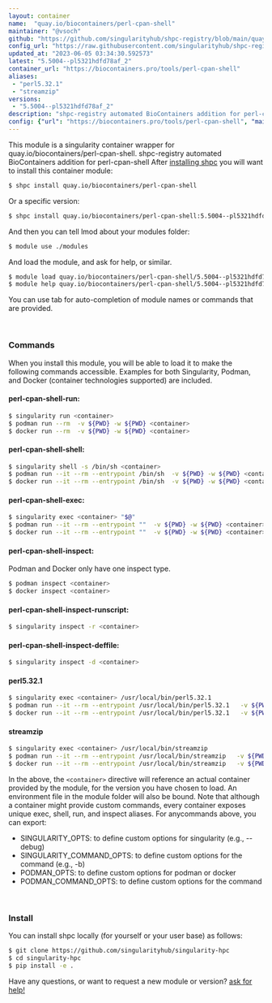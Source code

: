```yaml
---
layout: container
name:  "quay.io/biocontainers/perl-cpan-shell"
maintainer: "@vsoch"
github: "https://github.com/singularityhub/shpc-registry/blob/main/quay.io/biocontainers/perl-cpan-shell/container.yaml"
config_url: "https://raw.githubusercontent.com/singularityhub/shpc-registry/main/quay.io/biocontainers/perl-cpan-shell/container.yaml"
updated_at: "2023-06-05 03:34:30.592573"
latest: "5.5004--pl5321hdfd78af_2"
container_url: "https://biocontainers.pro/tools/perl-cpan-shell"
aliases:
 - "perl5.32.1"
 - "streamzip"
versions:
 - "5.5004--pl5321hdfd78af_2"
description: "shpc-registry automated BioContainers addition for perl-cpan-shell"
config: {"url": "https://biocontainers.pro/tools/perl-cpan-shell", "maintainer": "@vsoch", "description": "shpc-registry automated BioContainers addition for perl-cpan-shell", "latest": {"5.5004--pl5321hdfd78af_2": "sha256:0727799473042c5211a008eb3006ca95bac3a732c9cc85d8814c6ae1a18313c0"}, "tags": {"5.5004--pl5321hdfd78af_2": "sha256:0727799473042c5211a008eb3006ca95bac3a732c9cc85d8814c6ae1a18313c0"}, "docker": "quay.io/biocontainers/perl-cpan-shell", "aliases": {"perl5.32.1": "/usr/local/bin/perl5.32.1", "streamzip": "/usr/local/bin/streamzip"}}
---
```


This module is a singularity container wrapper for quay.io/biocontainers/perl-cpan-shell.
shpc-registry automated BioContainers addition for perl-cpan-shell
After [installing shpc](#install) you will want to install this container module:


```bash
$ shpc install quay.io/biocontainers/perl-cpan-shell
```

Or a specific version:

```bash
$ shpc install quay.io/biocontainers/perl-cpan-shell:5.5004--pl5321hdfd78af_2
```

And then you can tell lmod about your modules folder:

```bash
$ module use ./modules
```

And load the module, and ask for help, or similar.

```bash
$ module load quay.io/biocontainers/perl-cpan-shell/5.5004--pl5321hdfd78af_2
$ module help quay.io/biocontainers/perl-cpan-shell/5.5004--pl5321hdfd78af_2
```

You can use tab for auto-completion of module names or commands that are provided.

<br>

### Commands

When you install this module, you will be able to load it to make the following commands accessible.
Examples for both Singularity, Podman, and Docker (container technologies supported) are included.

#### perl-cpan-shell-run:

```bash
$ singularity run <container>
$ podman run --rm  -v ${PWD} -w ${PWD} <container>
$ docker run --rm  -v ${PWD} -w ${PWD} <container>
```

#### perl-cpan-shell-shell:

```bash
$ singularity shell -s /bin/sh <container>
$ podman run --it --rm --entrypoint /bin/sh  -v ${PWD} -w ${PWD} <container>
$ docker run --it --rm --entrypoint /bin/sh  -v ${PWD} -w ${PWD} <container>
```

#### perl-cpan-shell-exec:

```bash
$ singularity exec <container> "$@"
$ podman run --it --rm --entrypoint ""  -v ${PWD} -w ${PWD} <container> "$@"
$ docker run --it --rm --entrypoint ""  -v ${PWD} -w ${PWD} <container> "$@"
```

#### perl-cpan-shell-inspect:

Podman and Docker only have one inspect type.

```bash
$ podman inspect <container>
$ docker inspect <container>
```

#### perl-cpan-shell-inspect-runscript:

```bash
$ singularity inspect -r <container>
```

#### perl-cpan-shell-inspect-deffile:

```bash
$ singularity inspect -d <container>
```


#### perl5.32.1

```bash
$ singularity exec <container> /usr/local/bin/perl5.32.1
$ podman run --it --rm --entrypoint /usr/local/bin/perl5.32.1   -v ${PWD} -w ${PWD} <container> -c " $@"
$ docker run --it --rm --entrypoint /usr/local/bin/perl5.32.1   -v ${PWD} -w ${PWD} <container> -c " $@"
```


#### streamzip

```bash
$ singularity exec <container> /usr/local/bin/streamzip
$ podman run --it --rm --entrypoint /usr/local/bin/streamzip   -v ${PWD} -w ${PWD} <container> -c " $@"
$ docker run --it --rm --entrypoint /usr/local/bin/streamzip   -v ${PWD} -w ${PWD} <container> -c " $@"
```



In the above, the `<container>` directive will reference an actual container provided
by the module, for the version you have chosen to load. An environment file in the
module folder will also be bound. Note that although a container
might provide custom commands, every container exposes unique exec, shell, run, and
inspect aliases. For anycommands above, you can export:

 - SINGULARITY_OPTS: to define custom options for singularity (e.g., --debug)
 - SINGULARITY_COMMAND_OPTS: to define custom options for the command (e.g., -b)
 - PODMAN_OPTS: to define custom options for podman or docker
 - PODMAN_COMMAND_OPTS: to define custom options for the command

<br>

### Install

You can install shpc locally (for yourself or your user base) as follows:

```bash
$ git clone https://github.com/singularityhub/singularity-hpc
$ cd singularity-hpc
$ pip install -e .
```

Have any questions, or want to request a new module or version? [ask for help!](https://github.com/singularityhub/singularity-hpc/issues)